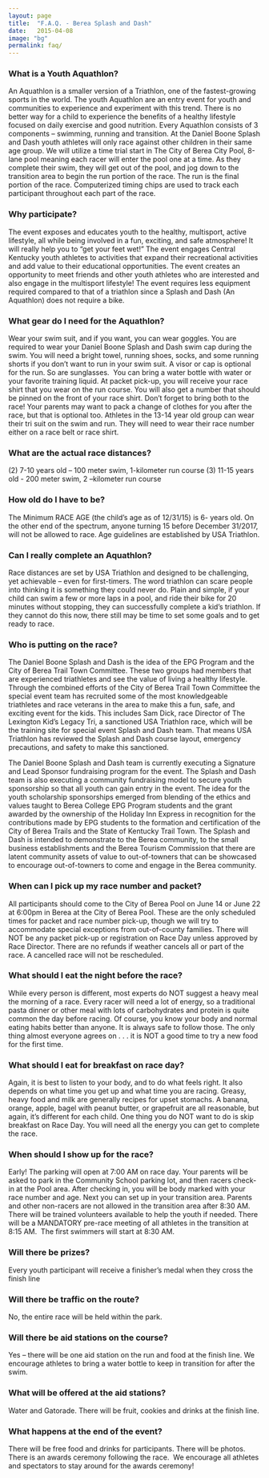 ```yaml
---
layout: page
title:  "F.A.Q. - Berea Splash and Dash"
date:   2015-04-08
image: "bg"
permalink: faq/
---
```

### What is a Youth Aquathlon?  

An Aquathlon is a smaller version of a Triathlon, one of the fastest-growing sports in the world. The youth Aquathlon are an entry event for youth and communities to experience and experiment with this trend. There is no better way for a child to experience the benefits of a healthy lifestyle focused on daily exercise and good nutrition. Every Aquathlon consists of 3 components – swimming, running and transition. At the Daniel Boone Splash and Dash youth athletes will only race against other children in their same age group. We will utilize a time trial start in The City of Berea City Pool, 8-lane pool meaning each racer will enter the pool one at a time. As they complete their swim, they will get out of the pool, and jog down to the transition area to begin the run portion of the race. The run is the final portion of the race. Computerized timing chips are used to track each participant throughout each part of the race.

### Why participate?

The event exposes and educates youth to the healthy, multisport, active lifestyle, all while being involved in a fun, exciting, and safe atmosphere! It will really help you to “get your feet wet!”
The event engages Central Kentucky youth athletes to activities that expand their recreational activities and add value to their educational opportunities.
The event creates an opportunity to meet friends and other youth athletes who are interested and also engage in the multisport lifestyle!
The event requires less equipment required compared to that of a triathlon since a Splash and Dash (An Aquathlon) does not require a bike.

### What gear do I need for the Aquathlon?
Wear your swim suit, and if you want, you can wear goggles. You are required to wear your Daniel Boone Splash and Dash swim cap during the swim. You will need a bright towel, running shoes, socks, and some running shorts if you don’t want to run in your swim suit. A visor or cap is optional for the run. So are sunglasses.  You can bring a water bottle with water or your favorite training liquid.
At packet pick-up, you will receive your race shirt that you wear on the run course. You will also get a number that should be pinned on the front of your race shirt. Don’t forget to bring both to the race! Your parents may want to pack a change of clothes for you after the race, but that is optional too. Athletes in the 13-14 year old group can wear their tri suit on the swim and run. They will need to wear their race number either on a race belt or race shirt.

### What are the actual race distances?
(2) 7-10 years old – 100  meter swim, 1-kilometer run course
(3) 11-15 years old - 200 meter swim, 2 –kilometer run course

### How old do I have to be?
The Minimum RACE AGE (the child’s age as of 12/31/15) is 6- years old. On the other end of the spectrum, anyone turning 15 before December 31/2017, will not be allowed to race. Age guidelines are established by USA Triathlon.

### Can I really complete an Aquathlon?

Race distances are set by USA Triathlon and designed to be challenging, yet achievable – even for first-timers. The word triathlon can scare people into thinking it is something they could never do. Plain and simple, if your child can swim a few or more laps in a pool, and ride their bike for 20 minutes without stopping, they can successfully complete a kid’s triathlon. If they cannot do this now, there still may be time to set some goals and to get ready to race.

### Who is putting on the race?

The Daniel Boone Splash and Dash is the idea of the EPG Program and the City of Berea Trail Town Committee. These two groups had members that are experienced triathletes and see the value of living a healthy lifestyle. Through the combined efforts of the City of Berea Trail Town Committee the special event team has recruited some of the most knowledgeable triathletes and race veterans in the area to make this a fun, safe, and exciting event for the kids. This includes Sam Dick, race Director of The Lexington Kid’s Legacy Tri, a sanctioned USA Triathlon race, which will be the training site for special event Splash and Dash team. That means USA Triathlon has reviewed the Splash and Dash course layout, emergency precautions, and safety to make this sanctioned.

The Daniel Boone Splash and Dash team is currently executing a Signature and Lead Sponsor fundraising program for the event. The Splash and Dash team is also executing a community fundraising model to secure youth sponsorship so that all youth can gain entry in the event. The idea for the youth scholarship sponsorships emerged from blending of the ethics and values taught to Berea College EPG Program students and the grant awarded by the ownership of the Holiday Inn Express in recognition for the contributions made by EPG students to the formation and certification of the City of Berea Trails and the State of Kentucky Trail Town. The Splash and Dash is intended to demonstrate to the Berea community, to the small business establishments and the Berea Tourism Commission that there are latent community assets of value to out-of-towners that can be showcased to encourage out-of-towners to come and engage in the  Berea community.

### When can I pick up my race number and packet?

All participants should come to the City of Berea Pool on June 14 or June 22 at 6:00pm in Berea at the City of Berea Pool. These are the only scheduled times for packet and race number pick-up, though we will try to accommodate special exceptions from out-of-county families. There will NOT be any packet pick-up or registration on Race Day unless approved by Race Director. There are no refunds if weather cancels all or part of the race. A cancelled race will not be rescheduled.

### What should I eat the night before the race?

While every person is different, most experts do NOT suggest a heavy meal the morning of a race. Every racer will need a lot of energy, so a traditional pasta dinner or other meal with lots of carbohydrates and protein is quite common the day before racing. Of course, you know your body and normal eating habits better than anyone. It is always safe to follow those. The only thing almost everyone agrees on . . . it is NOT a good time to try a new food for the first time.

### What should I eat for breakfast on race day?

Again, it is best to listen to your body, and to do what feels right. It also depends on what time you get up and what time you are racing. Greasy, heavy food and milk are generally recipes for upset stomachs. A banana, orange, apple, bagel with peanut butter, or grapefruit are all reasonable, but again, it’s different for each child. One thing you do NOT want to do is skip breakfast on Race Day. You will need all the energy you can get to complete the race.

### When should I show up for the race?

Early! The parking will open at 7:00 AM on race day. Your parents will be asked to park in the Community School parking lot, and then racers check-in at the Pool area. After checking in, you will be body marked with your race number and age. Next you can set up in your transition area. Parents and other non-racers are not allowed in the transition area after 8:30 AM. There will be trained volunteers available to help the youth if needed. There will be a MANDATORY pre-race meeting of all athletes in the transition at 8:15 AM.  The first swimmers will start at 8:30 AM.

### Will there be prizes?
Every youth participant will receive a finisher’s medal when they cross the finish line

### Will there be traffic on the route?

No, the entire race will be held within the park.

### Will there be aid stations on the course?

Yes – there will be one aid station on the run and food at the finish line. We encourage athletes to bring a water bottle to keep in transition for after the swim.

###  What will be offered at the aid stations?

Water and Gatorade. There will be fruit, cookies and drinks at the finish line.

### What happens at the end of the event?

 There will be free food and drinks for participants. There will be photos. There is an awards ceremony following the race.  We encourage all athletes and spectators to stay around for the awards ceremony!
